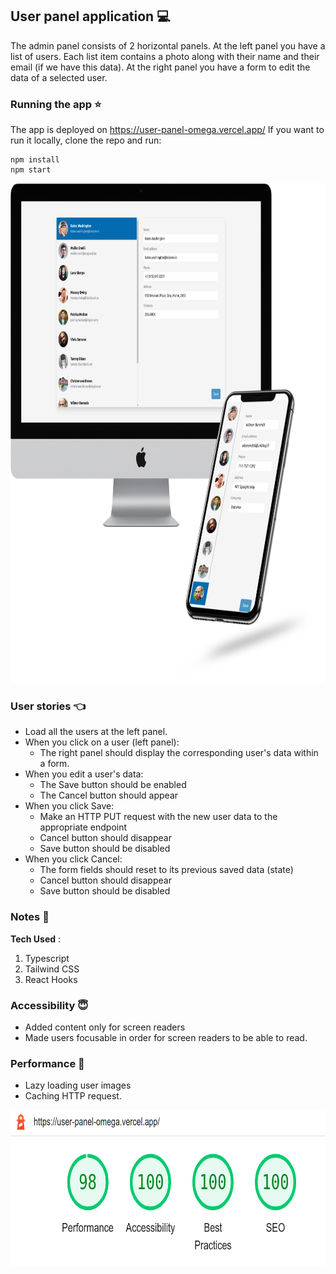 ## User panel application 💻

The admin panel consists of 2 horizontal panels. At the left panel you have a list of users.
Each list item contains a photo along with their name and their email (if we have this
data). At the right panel you have a form to edit the data of a selected user.

### Running the app :star:

The app is deployed on https://user-panel-omega.vercel.app/
If you want to run it locally, clone the repo and run:
```
npm install
npm start
```

<img src="userpanel.png" width="800" height="800">

### User stories :point_left:

- Load all the users at the left panel. 
- When you click on a user (left panel):
  * The right panel should display the corresponding user's data within a form.
- When you edit a user's data:
  * The Save button should be enabled
  * The Cancel button should appear
- When you click Save:
  * Make an HTTP PUT request with the new user data to the appropriate
endpoint
  * Cancel button should disappear
  * Save button should be disabled
- When you click Cancel:
  * The form fields should reset to its previous saved data (state)
  * Cancel button should disappear
  * Save button should be disabled

### Notes :speech_balloon:



 **Tech Used** :
  1. Typescript
  2. Tailwind CSS
  3. React Hooks

### Accessibility :innocent:

+ Added content only for screen readers
+ Made users focusable in order for screen readers to be able to read.

### Performance :rocket:

- Lazy loading user images
- Caching HTTP request.

<img src="userPanelLighthouse.png" width="700" height="250">
